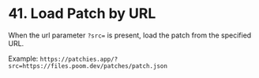 # 41. Load Patch by URL

When the url parameter `?src=` is present, load the patch from the specified URL.

Example: `https://patchies.app/?src=https://files.poom.dev/patches/patch.json`
